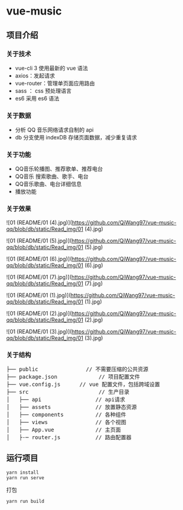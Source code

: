 # vue-music

## 项目介绍

### 关于技术

+ vue-cli 3 使用最新的 vue 语法
+ axios：发起请求
+ vue-router：管理单页面应用路由
+ sass ： css 预处理语言
+ es6 采用 es6 语法

### 关于数据

+ 分析 QQ 音乐网络请求自制的 api
+ db 分支使用 indexDB 存储页面数据，减少重复请求

### 关于功能

+ QQ音乐轮播图、推荐歌单、推荐电台
+ QQ音乐 搜索歌曲、歌手、电台
+ QQ音乐歌曲、电台详细信息
+ 播放功能

### 关于效果

![01 (README/01 (4).jpg)](https://github.com/QiWang97/vue-music-qq/blob/db/static/Read_img/01 (4).jpg)

![01 (README/01 (5).jpg)](https://github.com/QiWang97/vue-music-qq/blob/db/static/Read_img/01 (5).jpg)

![01 (README/01 (6).jpg)](https://github.com/QiWang97/vue-music-qq/blob/db/static/Read_img/01 (6).jpg)

![01 (README/01 (7).jpg)](https://github.com/QiWang97/vue-music-qq/blob/db/static/Read_img/01 (7).jpg)

![01 (README/01 (1).jpg)](https://github.com/QiWang97/vue-music-qq/blob/db/static/Read_img/01 (1).jpg)

![01 (README/01 (2).jpg)](https://github.com/QiWang97/vue-music-qq/blob/db/static/Read_img/01 (2).jpg)

![01 (README/01 (3).jpg)](https://github.com/QiWang97/vue-music-qq/blob/db/static/Read_img/01 (3).jpg)



### 关于结构

<pre>
├── public               // 不需要压缩的公共资源
├── package.json      		 // 项目配置文件
├── vue.config.js      // vue 配置文件，包括跨域设置
├── src                		 // 生产目录
│   ├── api       			// api请求
│   ├── assets              // 放置静态资源
│   ├── components     		// 各种组件
│   ├── views          		// 各个视图
│   ├── App.vue         	// 主页面
│   ├-─ router.js     		// 路由配置器
</pre>



## 运行项目

```
yarn install
yarn run serve
```

打包

```
yarn run build
```
